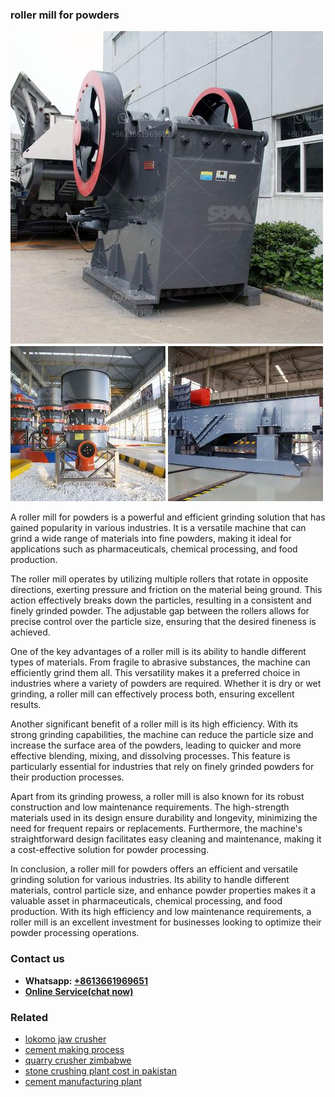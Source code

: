 <h3>roller mill for powders</h3><img src='1706773591.jpg' alt=''><p>A roller mill for powders is a powerful and efficient grinding solution that has gained popularity in various industries. It is a versatile machine that can grind a wide range of materials into fine powders, making it ideal for applications such as pharmaceuticals, chemical processing, and food production.</p><p>The roller mill operates by utilizing multiple rollers that rotate in opposite directions, exerting pressure and friction on the material being ground. This action effectively breaks down the particles, resulting in a consistent and finely grinded powder. The adjustable gap between the rollers allows for precise control over the particle size, ensuring that the desired fineness is achieved.</p><p>One of the key advantages of a roller mill is its ability to handle different types of materials. From fragile to abrasive substances, the machine can efficiently grind them all. This versatility makes it a preferred choice in industries where a variety of powders are required. Whether it is dry or wet grinding, a roller mill can effectively process both, ensuring excellent results.</p><p>Another significant benefit of a roller mill is its high efficiency. With its strong grinding capabilities, the machine can reduce the particle size and increase the surface area of the powders, leading to quicker and more effective blending, mixing, and dissolving processes. This feature is particularly essential for industries that rely on finely grinded powders for their production processes.</p><p>Apart from its grinding prowess, a roller mill is also known for its robust construction and low maintenance requirements. The high-strength materials used in its design ensure durability and longevity, minimizing the need for frequent repairs or replacements. Furthermore, the machine's straightforward design facilitates easy cleaning and maintenance, making it a cost-effective solution for powder processing.</p><p>In conclusion, a roller mill for powders offers an efficient and versatile grinding solution for various industries. Its ability to handle different materials, control particle size, and enhance powder properties makes it a valuable asset in pharmaceuticals, chemical processing, and food production. With its high efficiency and low maintenance requirements, a roller mill is an excellent investment for businesses looking to optimize their powder processing operations.</p><h3>Contact us</h3><ul><li><strong>Whatsapp:&nbsp;<a href="https://wa.me/8613661969651">+8613661969651</a></strong></li><li><a href="https://swt.shibang-china.com/?git&amp;zhl&amp;roller mill for powders"><strong>Online Service(chat now)</strong></a></li></ul><h3>Related</h3><ul><li><a href='lokomo jaw crusher.md'>lokomo jaw crusher</a></li><li><a href='cement making process.md'>cement making process</a></li><li><a href='quarry crusher zimbabwe.md'>quarry crusher zimbabwe</a></li><li><a href='stone crushing plant cost in pakistan.md'>stone crushing plant cost in pakistan</a></li><li><a href='cement manufacturing plant.md'>cement manufacturing plant</a></li></ul>
